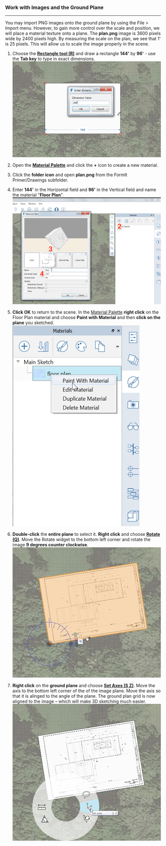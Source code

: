 ### Work with Images and the Ground Plane
---

You may import PNG images onto the ground plane by using the File &gt; Import menu. However, to gain more control over the scale and position, we will place a material texture onto a plane. The **plan.png** image is 3600 pixels wide by 2400 pixels high. By measuring the scale on the plan, we see that 1' is 25 pixels. This will allow us to scale the image properly in the scene.



1. Choose the [**Rectangle tool (R)**](../tool-library/tool-bars-extended.md) and draw a rectangle **144'** by **96'** - use the **Tab key** to type in exact dimensions.
![](./images/49fbf65d-2c44-4cc3-9bc6-e172cd19ca81.png)

2. Open the [**Material Palette**](../tool-library/tool-bars-extended.md) and click the **+** icon to create a new material.

3. Click the **folder icon** and open **plan.png** from the FormIt Primer/Drawings subfolder.

4. Enter **144'** in the Horizontal field and **96'** in the Vertical field and name the material "**Floor Plan**".
![](./images/8f0f2e11-ecfb-484d-94f6-0930c8ad7b20.png)

5. **Click OK** to return to the scene. In the [Material Palette](../tool-library/tool-bars-extended.md) **right click** on the Floor Plan material and choose **Paint with Material** and then **click on the plane** you sketched.
![](./images/ec9f4404-281a-4fb4-a104-e3dd92f67e62.png)

6. **Double-click** the **entire plane** to select it. **Right click** and choose [**Rotate (Q)**](../tool-library/scale-and-rotate.md). Move the Rotate widget to the bottom left corner and rotate the image **9 degrees counter clockwise**.
![](./images/eab003c6-c95c-4003-9068-0eb43f41a263.png)

7. **Right click** on the **ground plane** and choose [**Set Axes (S Z)**](../tool-library/world-axes.md). Move the axis to the bottom left corner of the of the image plane. Move the axis so that it is alinged to the angle of the plane. The ground plan grid is now aligned to the image – which will make 3D sketching much easier.
![](./images/ed8afd35-af8a-4cf3-b3a7-71def22f9b2e.png)


